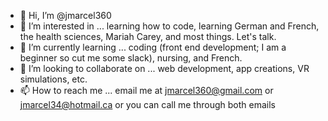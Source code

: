 - 👋 Hi, I’m @jmarcel360
- 👀 I’m interested in ... learning how to code, learning German and French, the health sciences, Mariah Carey, and most things. Let's talk.
- 🌱 I’m currently learning ... coding (front end development; I am a beginner so cut me some slack), nursing, and French.
- 💞️ I’m looking to collaborate on ... web development, app creations, VR simulations, etc.
- 📫 How to reach me ... email me at jmarcel360@gmail.com or jmarcel34@hotmail.ca or you can call me through both emails

<!---
jmarcel360/jmarcel360 is a ✨ special ✨ repository because its `README.md` (this file) appears on your GitHub profile.
You can click the Preview link to take a look at your changes.
--->
